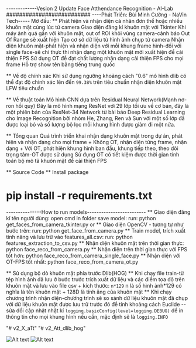 -------------Vesion 2 Update Face Atthendance Recognition - AI-Lab
##########################
----Phát Triển: Bùi Minh Cường - NaVin Tech-----
Mở đầu:
** Phát hiện và nhận diện cá nhân đơn thể hoặc nhiều khuôn mặt cùng lúc từ camera
  Giao diện đăng kí khuôn mặt với Tkinter
  Khi máy ảnh quá gần với khuôn mặt, out of ROI khỏi vùng camera-cảnh báo Out Of Range sẽ xuất hiện
  Tạo cơ sở dữ liệu từ hình ảnh chụp từ camera
  Nhận diện khuôn mặt-phát hiện và nhận diện với mỗi khung frame hình-đối với single face-sẽ chỉ thực thi nhận dạng một khuôn mặt mới xuất hiện để cải thiện FPS
  Sử dụng OT để đạt chất lượng nhận dạng cải thiện FPS cho mọi frame 
  Hỗ trợ show tên bằng tiếng trung quốc

** Về độ chính xác
  Khi sử dụng ngưỡng khoảng cách "0.6" mô hình dlib có thể đạt độ chính xác lên đến ``99.38%`` trên tiêu chuẩn nhận diện khuôn mặt LFW tiêu chuẩn

** Về thuật toán
  Mô hình CNN dựa trên Residual Neural Network(Mạnh nơ-ron hồi quy)
  Đây là mô hình mạng ResNet với 29 lớp tối ưu
  về cơ bản, đây là một phiên bản của ResNet-34 Network từ bài báo Deep Residual Learning cho Image Recognition bởi nhóm He, Zhang, Ren và Sun với một số lớp đã được loại bỏ và số lượng bộ lọc mỗi khung hình được giảm đi một nửa.

** Tổng quan
   Quá trình triển khai nhận dạng khuôn mặt trong dự án, phát hiện và nhận dạng cho mọi frame
    + Không OT, nhận diện từng frame, nhận dạng
    + Với OT, phát hiện khung hình ban đầu, khung tiếp theo, theo dõi trọng tâm-OT được sử dụng
  Sử đụng OT có tiết kiệm được thời gian tính toán bộ mô tả khuôn mặt để cải thiện FPS

** Source Code
** Install package
 # pip install -r requirements.txt
---------------How to run models-------------------------
** Giao diện đăng kí tên người dùng: open cmd in folder save model: run: python get_faces_from_camera_tkinter.py
or
** Giao diện OpenCV - tương tự như bước trên: run: python get_face_from_camera.py
** Train model, trích xuất tính năng và lưu trữ vào features_all.csv: run: python features_extraction_to_csv.py
** Nhận diện khuôn mặt trên thời gian thực: python face_reco_from_camera.py
** Nhận diện trên thời gian thực với FPS tốt hơn: python face_reco_from_camera_single_face.py
** Nhận diện với OT-FPS tốt nhất: python face_reco_from_camera_ot.py

** Sử dụng bộ dò khuôn mặt phía trước Dlib(HOG)
** Khi chạy file train-từ tệp hình ảnh đã lưu ở bước trước trích xuất dữ liệu và các điểm tọa độ trên khuôn mặt và lưu vào file csv
    + kích thước: ``n*129`` n là số hình ảnh*129 có nghĩa là tên khuôn mặt + 128D là tính ăng của khuôn mặt
** Khi chạy chương trình nhận diện-chương trình sẽ so sánh dữ liệu khuôn mặt đã chụp với dữ liệu khuôn mặt được lưu trữ trước đó để tính khoảng cách Euclide
-- sửa đổi cập nhật nhật kí ``logging.basicConfig(level=logging.DEBUG)`` để in thông tin cho mọi khung hình nếu cần, mặc định sẽ là ``logging.INFO``    

"# v2_X_aTt" 
"# v2_Att_dlib_hog" 

<img src="https://i.imgur.com/wT6B70A.png" alt="Alt text">
<img src="https://i.imgur.com/FLpVLtV.png" alt="Alt text">
